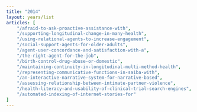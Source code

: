 ```yaml
---
title: "2014"
layout: years/list
articles: [
    "/afraid-to-ask-proactive-assistance-with",
    "/supporting-longitudinal-change-in-many-health",
    "/using-relational-agents-to-increase-engagement",
    "/social-support-agents-for-older-adults",
    "/agent-user-concordance-and-satisfaction-with-a",
    "/the-right-agent-for-the-job",
    "/birth-control-drug-abuse-or-domestic",
    "/maintaining-continuity-in-longitudinal-multi-method-health",
    "/representing-communicative-functions-in-saiba-with",
    "/an-interactive-narrative-system-for-narrative-based",
    "/assessing-relationship-between-intimate-partner-violence",
    "/health-literacy-and-usability-of-clinical-trial-search-engines",
    "/automated-indexing-of-internet-stories-for"
]
---
```

